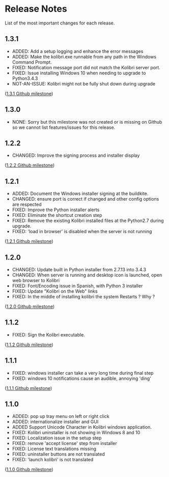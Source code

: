 # Release Notes

List of the most important changes for each release.


## 1.3.1

- ADDED: Add a setup logging and enhance the error messages
- ADDED: Make the kolibri.exe runnable from any path in the Windows Command Prompt.
- FIXED: Notification message port did not match the Kolibri server port.
- FIXED: Issue installing Windows 10 when needing to upgrade to Python3.4.3
- NOT-AN-ISSUE: Kolibri might not be fully shut down during upgrade

([1.3.1 Github milestone](https://github.com/learningequality/kolibri-installer-windows/milestone/7))


## 1.3.0

- NONE: Sorry but this milestone was not created or is missing on Github so we cannot list features/issues for this release.


## 1.2.2

- CHANGED: Improve the signing process and installer display

([1.2.2 Github milestone](https://github.com/learningequality/kolibri-installer-windows/milestone/6))


## 1.2.1

- ADDED: Document the Windows installer signing at the buildkite.
- CHANGED: ensure port is correct if changed and other config options are respected
- FIXED: Improve the Python installer alerts
- FIXED: Eliminate the shortcut creation step
- FIXED: Remove the existing Kolibri installed files at the Python2.7 during upgrade.
- FIXED: 'load in browser' is disabled when the server is not running

([1.2.1 Github milestone](https://github.com/learningequality/kolibri-installer-windows/milestone/5))


## 1.2.0

- CHANGED: Update built in Python installer from 2.7.13 into 3.4.3
- CHANGED: When server is running and desktop icon is launched, open web browser to Kolibri 
- FIXED: Font/Encoding issue in Spanish, with Python 3 installer
- FIXED: Update "Kolibri on the Web" links
- FIXED: In the middle of installing kolibri the system Restarts ? Why ?

([1.2.0 Github milestone](https://github.com/learningequality/kolibri-installer-windows/milestone/4))


## 1.1.2

- FIXED: Sign the Kolibri executable.

([1.1.2 Github milestone](https://github.com/learningequality/kolibri-installer-windows/milestone/3))


## 1.1.1

- FIXED: windows installer can take a very long time during final step
- FIXED: windows 10 notifications cause an audible, annoying 'ding'

([1.1.1 Github milestone](https://github.com/learningequality/kolibri-installer-windows/milestone/2))


## 1.1.0

- ADDED: pop up tray menu on left or right click
- ADDED: internationalize installer and GUI
- ADDED Support Unicode Character in Kolibri windows application.
- FIXED: Kolibri uninstaller is not showing in Windows 8 and 10
- FIXED: Localization issue in the setup step
- FIXED: remove 'accept license' step from installer
- FIXED: License text translations missing
- FIXED: uninstaller buttons are not translated
- FIXED: 'launch kolibri' is not translated

([1.1.0 Github milestone](https://github.com/learningequality/kolibri-installer-windows/milestone/1))
